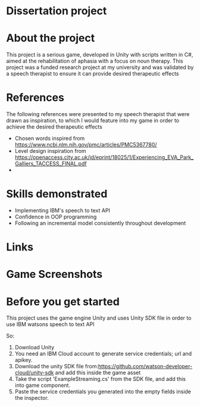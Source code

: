 # Dissertation project

# About the project
This project is a serious game, developed in Unity with scripts written in C#, aimed at the rehabilitation of aphasia with a focus on noun therapy.
This project was a funded research project at my university and was validated by a speech therapist to ensure it can provide desired therapeutic effects

# References
The following references were presented to my speech therapist that were drawn as inspiration, to which I would feature into my game in order to achieve the desired therapeutic effects
 * Chosen words inspired from https://www.ncbi.nlm.nih.gov/pmc/articles/PMC5367780/
 * Level design inspiration from https://openaccess.city.ac.uk/id/eprint/18025/1/Experiencing_EVA_Park_Galliers_TACCESS_FINAL.pdf
 * 


# Skills demonstrated
* Implementing IBM's speech to text API
* Confidence in OOP programming
* Following an incremental model consistently throughout development


# Links 


# Game Screenshots




# Before you get started
This project uses the game engine Unity and uses Unity SDK file in order to use IBM watsons speech to text API 

So:

1. Download Unity
2. You need an IBM Cloud account to generate service credentials; url and apikey.
3. Download the unity SDK file from:https://github.com/watson-developer-cloud/unity-sdk and add this inside the game asset
4. Take the script 'ExampleStreaming.cs' from the SDK file, and add this into game component.
5. Paste the service credentials you generated into the empty fields inside the inspector.


